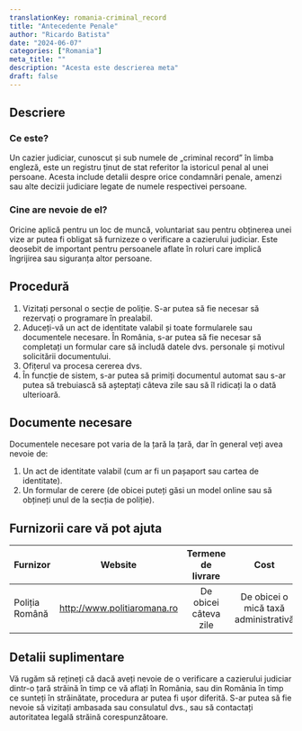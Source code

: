 ```yaml
---
translationKey: romania-criminal_record
title: "Antecedente Penale"
author: "Ricardo Batista"
date: "2024-06-07"
categories: ["Romania"]
meta_title: ""
description: "Acesta este descrierea meta"
draft: false
---
```


## Descriere
### Ce este?
Un cazier judiciar, cunoscut și sub numele de „criminal record” în limba engleză, este un registru ținut de stat referitor la istoricul penal al unei persoane. Acesta include detalii despre orice condamnări penale, amenzi sau alte decizii judiciare legate de numele respectivei persoane.

### Cine are nevoie de el?
Oricine aplică pentru un loc de muncă, voluntariat sau pentru obținerea unei vize ar putea fi obligat să furnizeze o verificare a cazierului judiciar. Este deosebit de important pentru persoanele aflate în roluri care implică îngrijirea sau siguranța altor persoane.

## Procedură
1. Vizitați personal o secție de poliție. S-ar putea să fie necesar să rezervați o programare în prealabil.
2. Aduceți-vă un act de identitate valabil și toate formularele sau documentele necesare. În România, s-ar putea să fie necesar să completați un formular care să includă datele dvs. personale și motivul solicitării documentului.
3. Ofițerul va procesa cererea dvs.
4. În funcție de sistem, s-ar putea să primiți documentul automat sau s-ar putea să trebuiască să așteptați câteva zile sau să îl ridicați la o dată ulterioară.

## Documente necesare
Documentele necesare pot varia de la țară la țară, dar în general veți avea nevoie de:

1. Un act de identitate valabil (cum ar fi un pașaport sau cartea de identitate).
2. Un formular de cerere (de obicei puteți găsi un model online sau să obțineți unul de la secția de poliție).

## Furnizorii care vă pot ajuta

| Furnizor        |     Website                 |     Termene de livrare     |       Cost                             |
| --------------- | --------------------------- |  :---------------------: | :-----------------------------: |
| Poliția Română |  http://www.politiaromana.ro |  De obicei câteva zile |  De obicei o mică taxă administrativă  |

## Detalii suplimentare
Vă rugăm să rețineți că dacă aveți nevoie de o verificare a cazierului judiciar dintr-o țară străină în timp ce vă aflați în România, sau din România în timp ce sunteți în străinătate, procedura ar putea fi ușor diferită. S-ar putea să fie nevoie să vizitați ambasada sau consulatul dvs., sau să contactați autoritatea legală străină corespunzătoare.